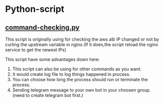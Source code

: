 # Python-script

## [command-checking.py](./command-checking.py)  
This script is originally using for checking the aws alb IP changed or not by curling the upstream variable in nginx.(If it does,the script reload the nginx service to get the newest IPs)  

This script have some advantages down here:
1. This script can also be using for other commands as you want.
2. It would create log file to log things happened in process.
3. You can choose how long the process should run or terminate the process.
4. Sending telegram message to your own bot in your choosen group.(need to create telegram bot first.)
